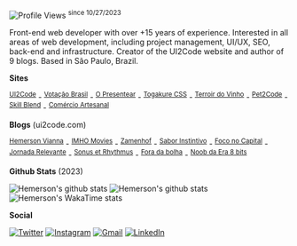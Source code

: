 ![Profile Views](https://komarev.com/ghpvc/?username=ui2code) <sup>since 10/27/2023</sup>

Front-end web developer with over +15 years of experience. Interested in all areas of web development, including project management, UI/UX, SEO, back-end and infrastructure. Creator of the UI2Code website and author of 9 blogs. Based in São Paulo, Brazil.

**Sites**

<sup><a href="https://ui2code.com">UI2Code</a></sup> - 
<sup><a href="https://votacaobrasil.com.br">Votação Brasil</a></sup> - 
<sup><a href="https://opresentear.com.br">O Presentear</a></sup> - 
<sup><a href="https://togakurecss.com">Togakure CSS</a></sup> - 
<sup><a href="https://terroirdovinho.com.br">Terroir do Vinho</a></sup> - 
<sup><a href="https://pet2code.com">Pet2Code</a></sup> - 
<sup><a href="https://skillblend.com.br">Skill Blend</a></sup> - 
<sup><a href="https://comercioartesanal.com">Comércio Artesanal</a></sup>


**Blogs** (ui2code.com)

<sup><a href="https://ui2code.com/blogs/hemersonvianna">Hemerson Vianna</a></sup> - 
<sup><a href="https://ui2code.com/blogs/imhomovies/">IMHO Movies</a></sup> - 
<sup><a href="https://ui2code.com/blogs/zamenhof/">Zamenhof</a></sup> - 
<sup><a href="https://ui2code.com/blogs/saborinstintivo/">Sabor Instintivo</a></sup> - 
<sup><a href="https://ui2code.com/blogs/foconocapital/">Foco no Capital</a></sup> - 
<sup><a href="https://ui2code.com/blogs/jornadarelevante/">Jornada Relevante</a></sup> - 
<sup><a href="https://ui2code.com/blogs/sonusetrhythmus/">Sonus et Rhythmus</a></sup> - 
<sup><a href="https://ui2code.com/blogs/foradabolha/">Fora da bolha</a></sup> - 
<sup><a href="https://ui2code.com/blogs/noobdaera8bits/">Noob da Era 8 bits</a></sup>

**Github Stats** (2023)

![Hemerson's github stats](https://github-readme-stats.vercel.app/api?username=ui2code\&rank_icon=percentile\&theme=tokyonight\&hide=contribs,stars\&show=reviews,prs_merged\&include_all_commits=true&show_icons=true\&count_private=true\&role=OWNER,ORGANIZATION_MEMBER,COLLABORATOR\&include_orgs=true\&custom_title=\&hide_border=true\&n=n101)
![Hemerson's github stats](https://github-readme-streak-stats.herokuapp.com?user=ui2code&theme=tokyonight&hide_border=true&card_width=200&date_format=M%20j%5B%2C%20Y%5D&hide_current_streak=true&hide_longest_streak=true)
![Hemerson's WakaTime stats](https://github-readme-stats.vercel.app/api/wakatime?username=ui2code\&hide_border=true\&layout=compact\&theme=tokyonight\&langs_count=8&hide=properties&custom_title=Most%20Used%20Languages\&range=all_time)

**Social**

[![Twitter](https://img.shields.io/badge/Twitter-1DA1F2?style=for-the-badge&logo=twitter&logoColor=white)](https://twitter.com/ui2code)
[![Instagram](https://img.shields.io/badge/Instagram-E4405F?style=for-the-badge&logo=instagram&logoColor=white)](https://instagram.com/ui2code)
[![Gmail](https://img.shields.io/badge/Gmail-D14836?style=for-the-badge&logo=gmail&logoColor=white)](mailto:hemerson.lourenco@gmail.com)
[![LinkedIn](https://img.shields.io/badge/LinkedIn-0077B5?style=for-the-badge&logo=linkedin&logoColor=white)](https://www.linkedin.com/in/hemersonvianna)
